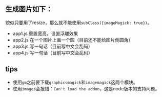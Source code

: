 ## 生成图片如下：
貌似只要用了resize，那么就不能使用`subClass({imageMagick: true})`。

- app1.js   重置宽高，设置浮雕效果
- app2.js   在一个图片上画一个圆（目前还不能给图片倒圆角）
- app3.js   写一句话（目前写中文会乱码）
- app4.js   写一句话（目前写中文会乱码）


## tips 
- 使用`gm`之前要下载`graphicsmagick`和`imagemagick`这两个模块。
- 使用`images`会报错：`Can't load the addon`，这是node版本的支持问题。




